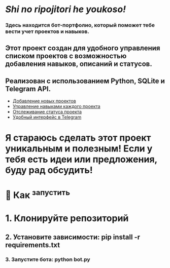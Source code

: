 # _Shi no ripojitori he youkoso!_
### Здесь находится бот-портфолио, который поможет тебе вести учет проектов и навыков.

## Этот проект создан для удобного управления списком проектов с возможностью добавления навыков, описаний и статусов. 
## Реализован с использованием Python, SQLite и Telegram API.
- <ins>Добавление новых проектов </ins> 
- <ins>Управление навыками каждого проекта </ins> 
- <ins>Отслеживание статуса проекта </ins> 
- <ins>Удобный интерфейс в Telegram </ins>
# Я стараюсь сделать этот проект уникальным и полезным! Если у тебя есть идеи или предложения, буду рад обсудить!
# 📌 Как <sup>запустить</sup>
# 1. Клонируйте репозиторий 
## 2. Установите зависимости: pip install -r requirements.txt 
### 3. Запустите бота: python bot.py 
